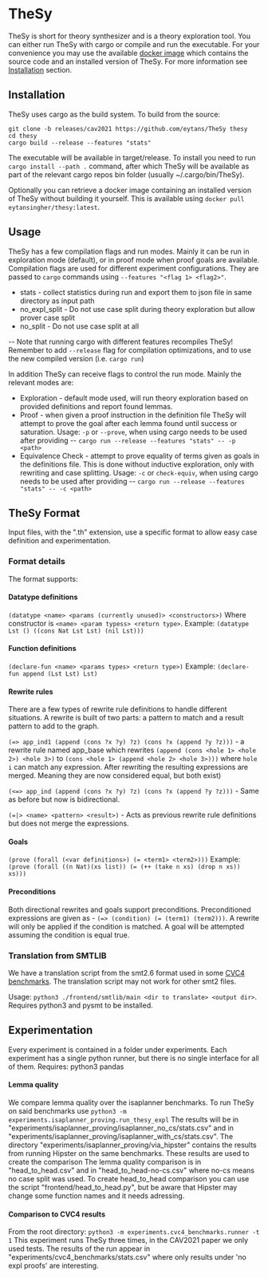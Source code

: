 # TheSy

TheSy is short for theory synthesizer and is a theory exploration tool.
You can either run TheSy with cargo or compile and run the executable.
For your convenience you may use the available [docker image](https://hub.docker.com/r/eytansingher/thesy) which contains 
the source code and an installed version of TheSy. 
For more information see [Installation](#Installation) section.

## Installation

TheSy uses cargo as the build system. 
To build from the source:

    git clone -b releases/cav2021 https://github.com/eytans/TheSy thesy
    cd thesy
    cargo build --release --features "stats"

The executable will be available in target/release.
To install you need to run `cargo install --path .` command, 
after which TheSy will be available as part of the relevant cargo repos bin folder
(usually ~/.cargo/bin/TheSy).

Optionally you can retrieve a docker image containing an installed version of TheSy 
without building it yourself. 
This is available using `docker pull eytansingher/thesy:latest`.

## Usage

TheSy has a few compilation flags and run modes.
Mainly it can be run in exploration mode (default), or in proof mode when proof goals are available.
Compilation flags are used for different experiment configurations. 
They are passed to `cargo` commands using `--features "<flag 1> <flag2>"`.

* stats - collect statistics during run and export them to json file in same directory as input path
* no_expl_split - Do not use case split during theory exploration but allow prover case split
* no_split - Do not use case split at all

--  Note that running cargo with different features recompiles TheSy! 
Remember to add `--release` flag for compilation optimizations, 
and to use the new compiled version (i.e. `cargo run`)    

In addition TheSy can receive flags to control the run mode. 
Mainly the relevant modes are:

* Exploration - default mode used, will run theory exploration based 
  on provided definitions and report found lemmas.
* Proof - when given a proof instruction in the definition file TheSy will 
  attempt to prove the goal after each lemma found until success or saturation.
  Usage: `-p` or `--prove`, when using cargo needs to be used after providing -- 
  `cargo run --release --features "stats" -- -p <path>`
* Equivalence Check - attempt to prove equality of terms given as goals in the definitions file.
  This is done without inductive exploration, only with rewriting and case splitting.
  Usage: `-c` or `check-equiv`, when using cargo needs to be used after providing --
  `cargo run --release --features "stats" -- -c <path>`
  
## TheSy Format
Input files, with the ".th" extension, use a specific format
to allow easy case definition and experimentation.

### Format details 
The format supports: 

#### Datatype definitions
`(datatype <name> <params (currently unused)> <constructors>)`
Where constructor is `<name> <param typess> <return type>`.
Example: `(datatype Lst () ((cons Nat Lst Lst) (nil Lst)))`

#### Function definitions
`(declare-fun <name> <params types> <return type>)`
Example: `(declare-fun append (Lst Lst) Lst)`

#### Rewrite rules
There are a few types of rewrite rule definitions to handle different situations.
A rewrite is built of two parts: 
a pattern to match and a result pattern to add to the graph.

`(=> app_ind1 (append (cons ?x ?y) ?z) (cons ?x (append ?y ?z)))` - a rewrite rule named app_base which
rewrites `(append (cons <hole 1> <hole 2>) <hole 3>)` to `(cons <hole 1> (append <hole 2> <hole 3>)))` 
where `hole i` can match any expression. 
After rewriting the resulting expressions are merged. 
Meaning they are now considered equal, but both exist)

`(<=> app_ind (append (cons ?x ?y) ?z) (cons ?x (append ?y ?z)))` -
Same as before but now is bidirectional.

`(=|> <name> <pattern> <result>)` - 
Acts as previous rewrite rule definitions but does not merge the expressions.

#### Goals
`(prove (forall (<var definitions>) (= <term1> <term2>)))`
Example: `(prove (forall ((n Nat)(xs list)) (= (++ (take n xs) (drop n xs)) xs)))`

#### Preconditions
Both directional rewrites and goals support preconditions. 
Preconditioned expressions are given as - 
`(=> (condition) (= (term1) (term2)))`.
A rewrite will only be applied if the condition is matched.
A goal will be attempted assuming the condition is equal true.

### Translation from SMTLIB
We have a translation script from the smt2.6 format used in 
some [CVC4 benchmarks](http://lara.epfl.ch/~reynolds/VMCAI2015-ind/).
The translation script may not work for other smt2 files.

Usage: `python3 ./frontend/smtlib/main <dir to translate> <output dir>`.
Requires python3 and pysmt to be installed.

## Experimentation
Every experiment is contained in a folder under experiments.
Each experiment has a single python runner, 
but there is no single interface for all of them.
Requires: python3 pandas 

#### Lemma quality
We compare lemma quality over the isaplanner benchmarks.
To run TheSy on said benchmarks use 
```python3 -m experiments.isaplanner_proving.run_thesy_expl```
The results will be in 
"experiments/isaplanner_proving/isaplanner_no_cs/stats.csv" 
and in "experiments/isaplanner_proving/isaplanner_with_cs/stats.csv".
The directory "experiments/isaplanner_proving/via_hipster"
contains the results from running Hipster on the same benchmarks.
These results are used to create the comparison
The lemma quality comparison is in "head_to_head.csv" and in "head_to_head-no-cs.csv"
where no-cs means no case split was used.
To create head_to_head comparison you can use the script
"frontend/head_to_head.py", but be aware that Hipster may change some function names and it needs adressing.

#### Comparison to CVC4 results
From the root directory: 
```python3 -m experiments.cvc4_benchmarks.runner -t 1```
This experiment runs TheSy three times, in the CAV2021 paper we only used tests.
The results of the run appear in "experiments/cvc4_benchmarks/stats.csv" where only results under 'no expl proofs' are interesting.

